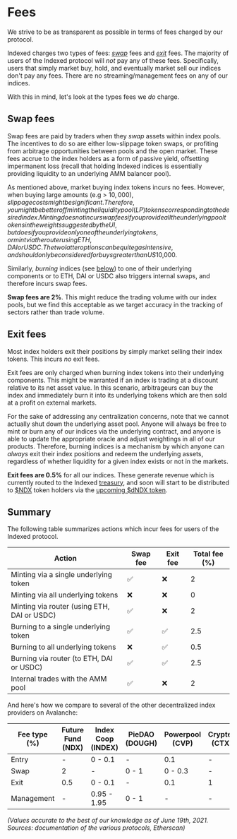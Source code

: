 # Fees

We strive to be as transparent as possible in terms of fees charged by our protocol.

Indexed charges two types of fees: [_swap_](#swap-fees) fees and [_exit_](#exit-fees) fees. The majority of users of the Indexed protocol will _not_ pay any of these fees. Specifically, users that simply market buy, hold, and eventually market sell our indices don't pay any fees. There are no streaming/management fees on any of our indices.

With this in mind, let's look at the types fees we _do_ charge.

## Swap fees

Swap fees are paid by traders when they _swap_ assets within index pools. The incentives to do so are either low-slippage token swaps, or profiting from arbitrage opportunities between pools and the open market. These fees accrue to the index holders as a form of passive yield, offsetting impermanent loss (recall that holding Indexed indices is essentially providing liquidity to an underlying AMM balancer pool).

As mentioned above, market buying index tokens incurs no fees. However, when buying large amounts (e.g > $10,000), slippage costs might be significant. Therefore, you might be better off minting the liquidity pool (LP) tokens corresponding to the desired index. Minting does not incur swap fees if you provide all the underlying pool tokens in the weights suggested by the UI, but does if you provide only one of the underlying tokens, or mint via the router using ETH, DAI or USDC. The two latter options can be quite gas intensive, and should only be considered for buys greater than US$10,000.

Similarly, _burning_ indices (see [below](#exit-fees)) to one of their underlying components or to ETH, DAI or USDC also triggers internal swaps, and therefore incurs swap fees.

**Swap fees are 2%**. This might reduce the trading volume with our index pools, but we find this acceptable as we target accuracy in the tracking of sectors rather than trade volume.

## Exit fees

Most index holders exit their positions by simply market selling their index tokens. This incurs _no_ exit fees.

Exit fees are only charged when burning index tokens into their underlying components. This might be warranted if an index is trading at a discount relative to its net asset value. In this scenario, arbitrageurs can buy the index and immediately burn it into its underlying tokens which are then sold at a profit on external markets.

For the sake of addressing any centralization concerns, note that we cannot actually shut down the underlying asset pool. Anyone will always be free to mint or burn any of our indices via the underlying contract, and anyone is able to update the appropriate oracle and adjust weightings in all of our products. Therefore, burning indices is a mechanism by which anyone can _always_ exit their index positions and redeem the underlying assets, regardless of whether liquidity for a given index exists or not in the markets.

**Exit fees are 0.5%** for all our indices. These generate revenue which is currently routed to the Indexed [treasury](https://etherscan.io/address/0x78a3ef33cf033381feb43ba4212f2af5a5a0a2ea), and soon will start to be distributed to [$NDX](https://www.coingecko.com/en/coins/indexed-finance) token holders via the [upcoming $dNDX token](https://forum.indexed.finance/t/create-dndx-a-dividends-token-for-indexed-fee-revenue/610).

## Summary

The following table summarizes actions which incur fees for users of the Indexed protocol.

| Action                                      | Swap fee | Exit fee | Total fee (%) |
|---------------------------------------------|----------|----------|---------------|
| Minting via a single underlying token       | ✅       | ❌       |             2 |
| Minting via all underlying tokens           | ❌       | ❌       |             0 |
| Minting via router (using ETH, DAI or USDC) | ✅       | ❌       |             2 |
| Burning to a single underlying token        | ✅       | ✅       |           2.5 |
| Burning to all underlying tokens            | ❌       | ✅       |           0.5 |
| Burning via router (to ETH, DAI or USDC)    | ✅       | ✅       |           2.5 |
| Internal trades with the AMM pool           | ✅       | ❌       |             2 |

And here's how we compare to several of the other decentralized index providers on Avalanche:

| Fee type (%) | Future Fund (NDX) | Index Coop (INDEX) | PieDAO (DOUGH) | Powerpool (CVP) | Cryptex (CTX) | BasketDAO (BASK) |
|--------------|-----------------------|--------------------|----------------|-----------------|---------------|------------------|
| Entry        | -                     | 0 - 0.1            | -              | 0.1             | -             | 5                |
| Swap         | 2                     | -                  | 0 - 1          | 0 - 0.3         | -             | -                |
| Exit         | 0.5                   | 0 - 0.1            | -              | 0.1             | 1             | 5                |
| Management   | -                     | 0.95 - 1.95        | 0 - 1          | -               | -             | -                |

_(Values accurate to the best of our knowledge as of June 19th, 2021. Sources: documentation of the various protocols, Etherscan)_
